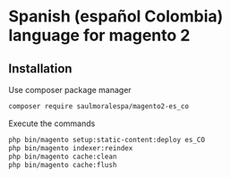 Spanish (español Colombia) language for magento 2
============================================================


## Installation ##

Use composer package manager

```bash
composer require saulmoralespa/magento2-es_co
```

Execute the commands

```bash
php bin/magento setup:static-content:deploy es_CO
php bin/magento indexer:reindex
php bin/magento cache:clean
php bin/magento cache:flush
```